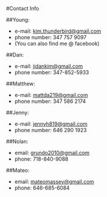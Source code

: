 #Contact Info

##Young:
  - e-mail: kim.thunderbird@gmail.com
  - phone number: 347 757 9097
  - (You can also find me @ facebook)
  
##Dan:
  - e-mail: jidankim@gmail.com
  - phone number: 347-852-5933
  
##Matthew:
  - e-mail: mattda219@gmail.com
  - phone number: 347 586 2174

##Jenny:
  - e-mail: jennyh819@gmail.com
  - phone number: 646 290 1923
  
##Nolan:
  - email: grundo2010@gmail.com
  - phone: 718-840-9088

##Mateo:
  - email: mateomassey@gmail.com
  - phone: 646-685-6084
